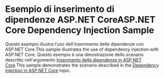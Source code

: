# <a name="aspnet-core-dependency-injection-sample"></a><span data-ttu-id="ebcce-101">Esempio di inserimento di dipendenze ASP.NET Core</span><span class="sxs-lookup"><span data-stu-id="ebcce-101">ASP.NET Core Dependency Injection Sample</span></span>

<span data-ttu-id="ebcce-102">Questo esempio illustra l'uso dell'inserimento delle dipendenze con ASP.NET Core.</span><span class="sxs-lookup"><span data-stu-id="ebcce-102">This sample illustrates the use of dependency injection with ASP.NET Core.</span></span> <span data-ttu-id="ebcce-103">Questo esempio è una dimostrazione dello scenario descritto nell'argomento [Inserimento delle dipendenze in ASP.NET Core](https://docs.microsoft.com/aspnet/core/fundamentals/dependency-injection).</span><span class="sxs-lookup"><span data-stu-id="ebcce-103">This sample demonstrates the scenario described in the [Dependency injection in ASP.NET Core](https://docs.microsoft.com/aspnet/core/fundamentals/dependency-injection) topic.</span></span>

